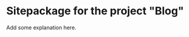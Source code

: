 Sitepackage for the project "Blog"
==============================================================

Add some explanation here.
